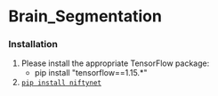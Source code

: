 # Brain_Segmentation

### Installation

1. Please install the appropriate TensorFlow package:
   * pip install "tensorflow==1.15.*"
1. [`pip install niftynet`](https://pypi.org/project/NiftyNet/)
